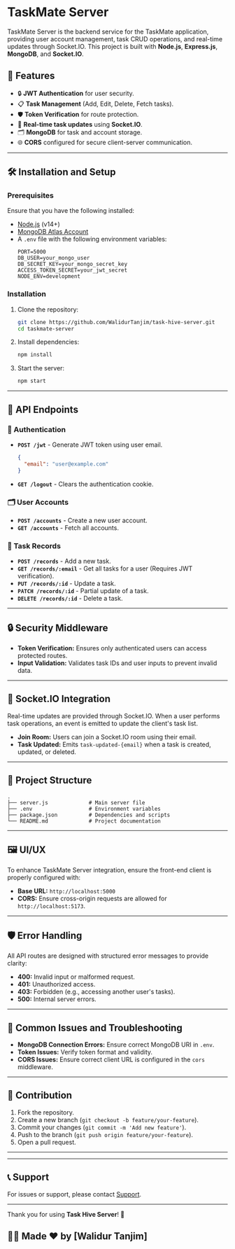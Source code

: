 # TaskMate Server

TaskMate Server is the backend service for the TaskMate application, providing user account management, task CRUD operations, and real-time updates through Socket.IO. This project is built with **Node.js**, **Express.js**, **MongoDB**, and **Socket.IO**.


## 🌟 Features

- 🔒 **JWT Authentication** for user security.
- 📋 **Task Management** (Add, Edit, Delete, Fetch tasks).
- 🛡️ **Token Verification** for route protection.
- 🔄 **Real-time task updates** using **Socket.IO**.
- 🗂️ **MongoDB** for task and account storage.
- 🌐 **CORS** configured for secure client-server communication.

---

## 🛠️ Installation and Setup

### Prerequisites
Ensure that you have the following installed:

- [Node.js](https://nodejs.org/en/) (v14+)
- [MongoDB Atlas Account](https://www.mongodb.com/cloud/atlas)
- A `.env` file with the following environment variables:
  ```env
  PORT=5000
  DB_USER=your_mongo_user
  DB_SECRET_KEY=your_mongo_secret_key
  ACCESS_TOKEN_SECRET=your_jwt_secret
  NODE_ENV=development
  ```

### Installation

1. Clone the repository:
   ```bash
   git clone https://github.com/WalidurTanjim/task-hive-server.git
   cd taskmate-server
   ```

2. Install dependencies:
   ```bash
   npm install
   ```

3. Start the server:
   ```bash
   npm start
   ```

---

## 🚀 API Endpoints

### 🔑 Authentication

- **`POST /jwt`** - Generate JWT token using user email.
  
  ```json
  {
    "email": "user@example.com"
  }
  ```

- **`GET /logout`** - Clears the authentication cookie.

### 🗂️ User Accounts

- **`POST /accounts`** - Create a new user account.
- **`GET /accounts`** - Fetch all accounts.

### 📝 Task Records

- **`POST /records`** - Add a new task.
- **`GET /records/:email`** - Get all tasks for a user (Requires JWT verification).
- **`PUT /records/:id`** - Update a task.
- **`PATCH /records/:id`** - Partial update of a task.
- **`DELETE /records/:id`** - Delete a task.

---

## 🔒 Security Middleware

- **Token Verification:** Ensures only authenticated users can access protected routes.
- **Input Validation:** Validates task IDs and user inputs to prevent invalid data.

---

## 🔗 Socket.IO Integration

Real-time updates are provided through Socket.IO. When a user performs task operations, an event is emitted to update the client's task list.

- **Join Room:** Users can join a Socket.IO room using their email.
- **Task Updated:** Emits `task-updated-{email}` when a task is created, updated, or deleted.

---

## 📂 Project Structure

```
.
├── server.js             # Main server file
├── .env                  # Environment variables
├── package.json          # Dependencies and scripts
└── README.md             # Project documentation
```

---

## 🖼️ UI/UX
To enhance TaskMate Server integration, ensure the front-end client is properly configured with:

- **Base URL:** `http://localhost:5000`
- **CORS:** Ensure cross-origin requests are allowed for `http://localhost:5173`.

---

## 🛡️ Error Handling

All API routes are designed with structured error messages to provide clarity:

- **400:** Invalid input or malformed request.
- **401:** Unauthorized access.
- **403:** Forbidden (e.g., accessing another user's tasks).
- **500:** Internal server errors.

---

## 🛑 Common Issues and Troubleshooting

- **MongoDB Connection Errors:** Ensure correct MongoDB URI in `.env`.
- **Token Issues:** Verify token format and validity.
- **CORS Issues:** Ensure correct client URL is configured in the `cors` middleware.

---

## 🤝 Contribution

1. Fork the repository.
2. Create a new branch (`git checkout -b feature/your-feature`).
3. Commit your changes (`git commit -m 'Add new feature'`).
4. Push to the branch (`git push origin feature/your-feature`).
5. Open a pull request.

---

---

## 📞 Support

For issues or support, please contact [Support](walidurtanjim@gmail.com).


---

Thank you for using **Task Hive Server**! 🎉

## 👨‍💻 Made ❤️ by [Walidur Tanjim]
